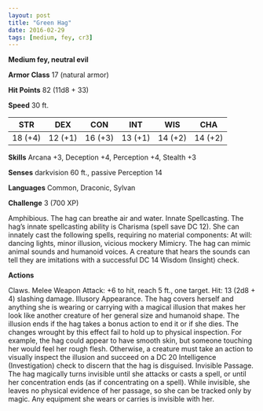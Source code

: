 ```yaml
---
layout: post
title: "Green Hag"
date: 2016-02-29
tags: [medium, fey, cr3]
---
```


**Medium fey, neutral evil**

**Armor Class** 17 (natural armor)

**Hit Points** 82 (11d8 + 33)

**Speed** 30 ft.

|   STR   |   DEX   |   CON   |   INT   |   WIS   |   CHA   |
|:-----:|:-----:|:-----:|:-----:|:-----:|:-----:|
| 18 (+4) | 12 (+1) | 16 (+3) | 13 (+1) | 14 (+2) | 14 (+2) |

**Skills** Arcana +3, Deception +4, Perception +4, Stealth +3 

**Senses** darkvision 60 ft., passive Perception 14 

**Languages** Common, Draconic, Sylvan 

**Challenge** 3 (700 XP)

Amphibious. The hag can breathe air and water. Innate Spellcasting. The hag’s innate spellcasting ability is Charisma (spell save DC 12). She can innately cast the following spells, requiring no material components: At will: dancing lights, minor illusion, vicious mockery Mimicry. The hag can mimic animal sounds and humanoid voices. A creature that hears the sounds can tell they are imitations with a successful DC 14 Wisdom (Insight) check. 

**Actions**

Claws. Melee Weapon Attack: +6 to hit, reach 5 ft., one target. Hit: 13 (2d8 + 4) slashing damage. Illusory Appearance. The hag covers herself and anything she is wearing or carrying with a magical illusion that makes her look like another creature of her general size and humanoid shape. The illusion ends if the hag takes a bonus action to end it or if she dies. The changes wrought by this effect fail to hold up to physical inspection. For example, the hag could appear to have smooth skin, but someone touching her would feel her rough flesh. Otherwise, a creature must take an action to visually inspect the illusion and succeed on a DC 20 Intelligence (Investigation) check to discern that the hag is disguised. Invisible Passage. The hag magically turns invisible until she attacks or casts a spell, or until her concentration ends (as if concentrating on a spell). While invisible, she leaves no physical evidence of her passage, so she can be tracked only by magic. Any equipment she wears or carries is invisible with her.